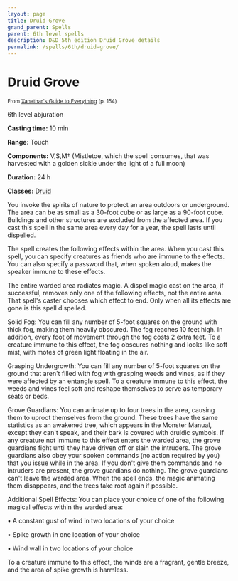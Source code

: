 ```yaml
---
layout: page
title: Druid Grove
grand_parent: Spells
parent: 6th level spells 
description: D&D 5th edition Druid Grove details
permalink: /spells/6th/druid-grove/
---
```


# Druid Grove

<small>From <a target="_blank" href="https://dnd.wizards.com/products/tabletop-games/rpg-products/xanathars-guide-everything">Xanathar's Guide to Everything</a> (p. 154)</small>

6th level abjuration

**Casting time:** 10 min

**Range:** Touch

**Components:** V,S,M† (Mistletoe, which the spell consumes, that was harvested with a golden sickle under the light of a full moon)

**Duration:** 24 h

**Classes:** [Druid](/classes/druid/)

You invoke the spirits of nature to protect an area outdoors or underground. The area can be as small as a 30-foot cube or as large as a 90-foot cube. Buildings and other structures are excluded from the affected area. If you cast this spell in the same area every day for a year, the spell lasts until dispelled.

   The spell creates the following effects within the area. When you cast this spell, you can specify creatures as friends who are immune to the effects. You can also specify a password that, when spoken aloud, makes the speaker immune to these effects.

   The entire warded area radiates magic. A dispel magic cast on the area, if successful, removes only one of the following effects, not the entire area. That spell's caster chooses which effect to end. Only when all its effects are gone is this spell dispelled.

   Solid Fog: You can fill any number of 5-foot squares on the ground with thick fog, making them heavily obscured. The fog reaches 10 feet high. In addition, every foot of movement through the fog costs 2 extra feet. To a creature immune to this effect, the fog obscures nothing and looks like soft mist, with motes of green light floating in the air.

   Grasping Undergrowth: You can fill any number of 5-foot squares on the ground that aren't filled with fog with grasping weeds and vines, as if they were affected by an entangle spell. To a creature immune to this effect, the weeds and vines feel soft and reshape themselves to serve as temporary seats or beds.

   Grove Guardians: You can animate up to four trees in the area, causing them to uproot themselves from the ground. These trees have the same statistics as an awakened tree, which appears in the Monster Manual, except they can't speak, and their bark is covered with druidic symbols. If any creature not immune to this effect enters the warded area, the grove guardians fight until they have driven off or slain the intruders. The grove guardians also obey your spoken commands (no action required by you) that you issue while in the area. If you don't give them commands and no intruders are present, the grove guardians do nothing. The grove guardians can't leave the warded area. When the spell ends, the magic animating them disappears, and the trees take root again if possible.

   Additional Spell Effects: You can place your choice of one of the following magical effects within the warded area:

 • A constant gust of wind in two locations of your choice

 • Spike growth in one location of your choice

 • Wind wall in two locations of your choice

   To a creature immune to this effect, the winds are a fragrant, gentle breeze, and the area of spike growth is harmless.